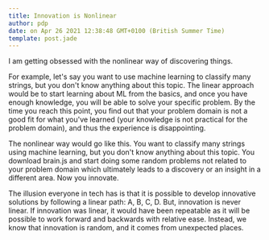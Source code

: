 ```yaml
---
title: Innovation is Nonlinear
author: pdp
date: on Apr 26 2021 12:38:48 GMT+0100 (British Summer Time)
template: post.jade
---
```


I am getting obsessed with the nonlinear way of discovering things.

For example, let's say you want to use machine learning to classify many strings, but you don't know anything about this topic. The linear approach would be to start learning about ML from the basics, and once you have enough knowledge, you will be able to solve your specific problem. By the time you reach this point, you find out that your problem domain is not a good fit for what you've learned (your knowledge is not practical for the problem domain), and thus the experience is disappointing.

The nonlinear way would go like this. You want to classify many strings using machine learning, but you don't know anything about this topic. You download brain.js and start doing some random problems not related to your problem domain which ultimately leads to a discovery or an insight in a different area. Now you innovate.

The illusion everyone in tech has is that it is possible to develop innovative solutions by following a linear path: A, B, C, D. But, innovation is never linear. If innovation was linear, it would have been repeatable as it will be possible to work forward and backwards with relative ease. Instead, we know that innovation is random, and it comes from unexpected places.
